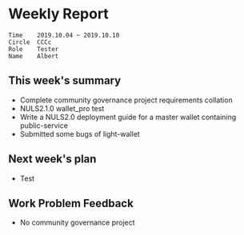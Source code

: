 # Weekly Report 
```
Time	2019.10.04 ~ 2019.10.10
Circle	CCCc
Role	Tester
Name	Albert
```
## This week's summary
- Complete community governance project requirements collation
- NULS2.1.0 wallet_pro test
- Write a NULS2.0 deployment guide for a master wallet containing public-service
- Submitted some bugs  of light-wallet


## Next week's plan

- Test 


## Work Problem Feedback 
- No community governance project

